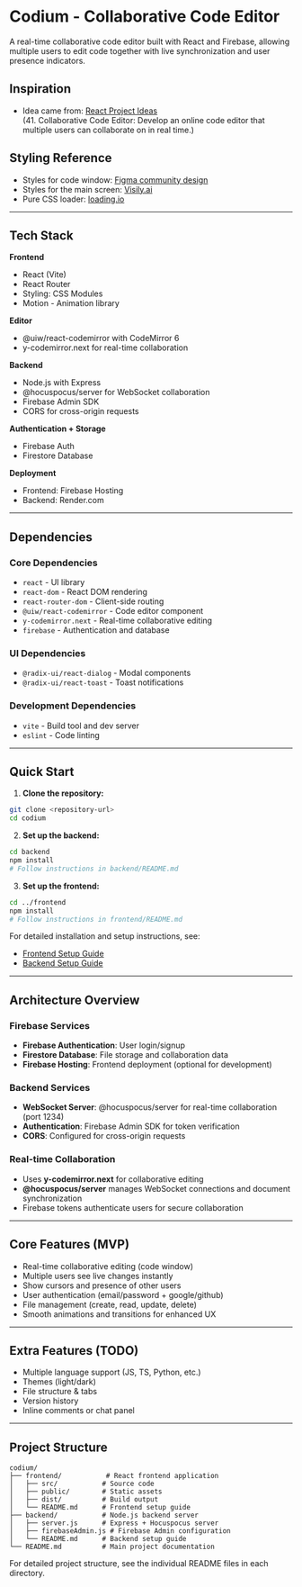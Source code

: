 # Codium - Collaborative Code Editor

A real-time collaborative code editor built with React and Firebase, allowing multiple users to edit code together with live synchronization and user presence indicators.

## Inspiration
- Idea came from: [React Project Ideas](https://medium.com/@rohan.fulzele/50-beginner-and-intermediate-level-react-project-ideas-%EF%B8%8F-809b396faa39)  
  (41. Collaborative Code Editor: Develop an online code editor that multiple users can collaborate on in real time.)

## Styling Reference
- Styles for code window: [Figma community design](https://www.figma.com/community/file/1232205958285599960)
- Styles for the main screen: [Visily.ai](https://app.visily.ai/projects/816a6f68-b8fc-4c32-b313-94b6d1120f49/boards/2279133)
- Pure CSS loader: [loading.io](https://loading.io/css/)

---

## Tech Stack

**Frontend**
- React (Vite)
- React Router
- Styling: CSS Modules
- Motion - Animation library

**Editor**
- @uiw/react-codemirror with CodeMirror 6
- y-codemirror.next for real-time collaboration

**Backend**
- Node.js with Express
- @hocuspocus/server for WebSocket collaboration
- Firebase Admin SDK
- CORS for cross-origin requests

**Authentication + Storage**
- Firebase Auth
- Firestore Database

**Deployment**
- Frontend: Firebase Hosting  
- Backend: Render.com

---

## Dependencies

### Core Dependencies
- `react` - UI library
- `react-dom` - React DOM rendering
- `react-router-dom` - Client-side routing
- `@uiw/react-codemirror` - Code editor component
- `y-codemirror.next` - Real-time collaborative editing
- `firebase` - Authentication and database

### UI Dependencies
- `@radix-ui/react-dialog` - Modal components
- `@radix-ui/react-toast` - Toast notifications

### Development Dependencies
- `vite` - Build tool and dev server
- `eslint` - Code linting

---

## Quick Start

1. **Clone the repository:**
```bash
git clone <repository-url>
cd codium
```

2. **Set up the backend:**
```bash
cd backend
npm install
# Follow instructions in backend/README.md
```

3. **Set up the frontend:**
```bash
cd ../frontend
npm install
# Follow instructions in frontend/README.md
```

For detailed installation and setup instructions, see:
- [Frontend Setup Guide](./frontend/README.md)
- [Backend Setup Guide](./backend/README.md)

---

## Architecture Overview

### Firebase Services
- **Firebase Authentication**: User login/signup
- **Firestore Database**: File storage and collaboration data
- **Firebase Hosting**: Frontend deployment (optional for development)

### Backend Services
- **WebSocket Server**: @hocuspocus/server for real-time collaboration (port 1234)
- **Authentication**: Firebase Admin SDK for token verification
- **CORS**: Configured for cross-origin requests

### Real-time Collaboration
- Uses **y-codemirror.next** for collaborative editing
- **@hocuspocus/server** manages WebSocket connections and document synchronization
- Firebase tokens authenticate users for secure collaboration

---

## Core Features (MVP)
- Real-time collaborative editing (code window)
- Multiple users see live changes instantly
- Show cursors and presence of other users
- User authentication (email/password + google/github)
- File management (create, read, update, delete)
- Smooth animations and transitions for enhanced UX

---

## Extra Features (TODO)
- Multiple language support (JS, TS, Python, etc.)
- Themes (light/dark)
- File structure & tabs
- Version history
- Inline comments or chat panel

---

## Project Structure

```
codium/
├── frontend/           # React frontend application
│   ├── src/           # Source code
│   ├── public/        # Static assets
│   ├── dist/          # Build output
│   └── README.md      # Frontend setup guide
├── backend/           # Node.js backend server
│   ├── server.js      # Express + Hocuspocus server
│   ├── firebaseAdmin.js # Firebase Admin configuration
│   └── README.md      # Backend setup guide
└── README.md          # Main project documentation
```

For detailed project structure, see the individual README files in each directory.